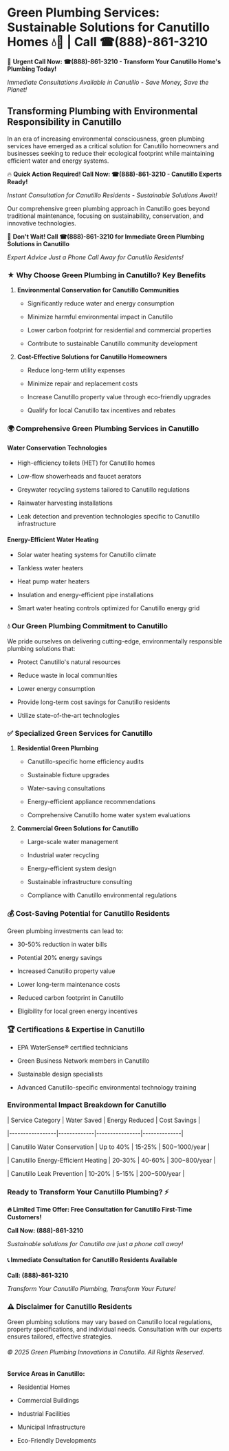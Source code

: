 # Green Plumbing Services: Sustainable Solutions for Canutillo Homes 💧🌿 | Call ☎(888)-861-3210

🚨 **Urgent Call Now: ☎(888)-861-3210 - Transform Your Canutillo Home's Plumbing Today!**
*Immediate Consultations Available in Canutillo - Save Money, Save the Planet!*

## Transforming Plumbing with Environmental Responsibility in Canutillo

In an era of increasing environmental consciousness, green plumbing services have emerged as a critical solution for Canutillo homeowners and businesses seeking to reduce their ecological footprint while maintaining efficient water and energy systems. 

🔥 **Quick Action Required! Call Now: ☎(888)-861-3210 - Canutillo Experts Ready!**
*Instant Consultation for Canutillo Residents - Sustainable Solutions Await!*

Our comprehensive green plumbing approach in Canutillo goes beyond traditional maintenance, focusing on sustainability, conservation, and innovative technologies.

🚨 **Don't Wait! Call ☎(888)-861-3210 for Immediate Green Plumbing Solutions in Canutillo**
*Expert Advice Just a Phone Call Away for Canutillo Residents!*

### ★ Why Choose Green Plumbing in Canutillo? Key Benefits

1. **Environmental Conservation for Canutillo Communities** 
   - Significantly reduce water and energy consumption
   - Minimize harmful environmental impact in Canutillo
   - Lower carbon footprint for residential and commercial properties
   - Contribute to sustainable Canutillo community development

2. **Cost-Effective Solutions for Canutillo Homeowners** 
   - Reduce long-term utility expenses
   - Minimize repair and replacement costs
   - Increase Canutillo property value through eco-friendly upgrades
   - Qualify for local Canutillo tax incentives and rebates

### 🌍 Comprehensive Green Plumbing Services in Canutillo

#### Water Conservation Technologies
- High-efficiency toilets (HET) for Canutillo homes
- Low-flow showerheads and faucet aerators
- Greywater recycling systems tailored to Canutillo regulations
- Rainwater harvesting installations
- Leak detection and prevention technologies specific to Canutillo infrastructure

#### Energy-Efficient Water Heating
- Solar water heating systems for Canutillo climate
- Tankless water heaters
- Heat pump water heaters
- Insulation and energy-efficient pipe installations
- Smart water heating controls optimized for Canutillo energy grid

### 💧 Our Green Plumbing Commitment to Canutillo

We pride ourselves on delivering cutting-edge, environmentally responsible plumbing solutions that:
- Protect Canutillo's natural resources
- Reduce waste in local communities
- Lower energy consumption
- Provide long-term cost savings for Canutillo residents
- Utilize state-of-the-art technologies

### ✅ Specialized Green Services for Canutillo

1. **Residential Green Plumbing**
   - Canutillo-specific home efficiency audits
   - Sustainable fixture upgrades
   - Water-saving consultations
   - Energy-efficient appliance recommendations
   - Comprehensive Canutillo home water system evaluations

2. **Commercial Green Solutions for Canutillo**
   - Large-scale water management
   - Industrial water recycling
   - Energy-efficient system design
   - Sustainable infrastructure consulting
   - Compliance with Canutillo environmental regulations

### 💰 Cost-Saving Potential for Canutillo Residents

Green plumbing investments can lead to:
- 30-50% reduction in water bills
- Potential 20% energy savings
- Increased Canutillo property value
- Lower long-term maintenance costs
- Reduced carbon footprint in Canutillo
- Eligibility for local green energy incentives

### 🏆 Certifications & Expertise in Canutillo

- EPA WaterSense® certified technicians
- Green Business Network members in Canutillo
- Sustainable design specialists
- Advanced Canutillo-specific environmental technology training

### Environmental Impact Breakdown for Canutillo

| Service Category | Water Saved | Energy Reduced | Cost Savings |
|-----------------|-------------|----------------|--------------|
| Canutillo Water Conservation | Up to 40% | 15-25% | $500-$1000/year |
| Canutillo Energy-Efficient Heating | 20-30% | 40-60% | $300-$800/year |
| Canutillo Leak Prevention | 10-20% | 5-15% | $200-$500/year |

### Ready to Transform Your Canutillo Plumbing? ⚡

**🔥 Limited Time Offer: Free Consultation for Canutillo First-Time Customers!**

**Call Now: (888)-861-3210**
*Sustainable solutions for Canutillo are just a phone call away!*

#### 📞 Immediate Consultation for Canutillo Residents Available

**Call: (888)-861-3210**
*Transform Your Canutillo Plumbing, Transform Your Future!*

### ⚠️ Disclaimer for Canutillo Residents

Green plumbing solutions may vary based on Canutillo local regulations, property specifications, and individual needs. Consultation with our experts ensures tailored, effective strategies.

###### © 2025 Green Plumbing Innovations in Canutillo. All Rights Reserved.

**Service Areas in Canutillo:** 
- Residential Homes
- Commercial Buildings
- Industrial Facilities
- Municipal Infrastructure
- Eco-Friendly Developments